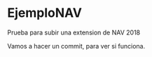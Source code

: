 # EjemploNAV
Prueba para subir una extension de NAV 2018

Vamos a hacer un commit, para ver si funciona.